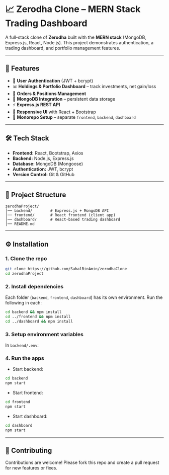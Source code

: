
# 📈 Zerodha Clone – MERN Stack Trading Dashboard

A full-stack clone of **Zerodha** built with the **MERN stack** (MongoDB, Express.js, React, Node.js).
This project demonstrates authentication, a trading dashboard, and portfolio management features.

---

## 🚀 Features

- 🔐 **User Authentication** (JWT + bcrypt)
- 📊 **Holdings & Portfolio Dashboard** – track investments, net gain/loss
- 📝 **Orders & Positions Management**
- 💾 **MongoDB Integration** – persistent data storage
- ⚡ **Express.js REST API**
- 🎨 **Responsive UI** with React + Bootstrap
- 📁 **Monorepo Setup** – separate `frontend`, `backend`, `dashboard`

---

## 🛠️ Tech Stack

- **Frontend:** React, Bootstrap, Axios
- **Backend:** Node.js, Express.js
- **Database:** MongoDB (Mongoose)
- **Authentication:** JWT, bcrypt
- **Version Control:** Git & GitHub

---

## 📂 Project Structure

```
zerodhaProject/
│── backend/        # Express.js + MongoDB API
│── frontend/       # React frontend (client app)
│── dashboard/      # React-based trading dashboard
│── README.md
```

---

## ⚙️ Installation

### 1. Clone the repo

```bash
git clone https://github.com/SahalBinAmin/zerodhaClone
cd zerodhaProject
```

### 2. Install dependencies

Each folder (`backend`, `frontend`, `dashboard`) has its own environment.
Run the following in each:

```bash
cd backend && npm install
cd ../frontend && npm install
cd ../dashboard && npm install
```

### 3. Setup environment variables

In `backend/.env`:



### 4. Run the apps

- Start backend:

```bash
cd backend
npm start
```

- Start frontend:

```bash
cd frontend
npm start
```

- Start dashboard:

```bash
cd dashboard
npm start
```

---

## 🤝 Contributing

Contributions are welcome! Please fork this repo and create a pull request for new features or fixes.

